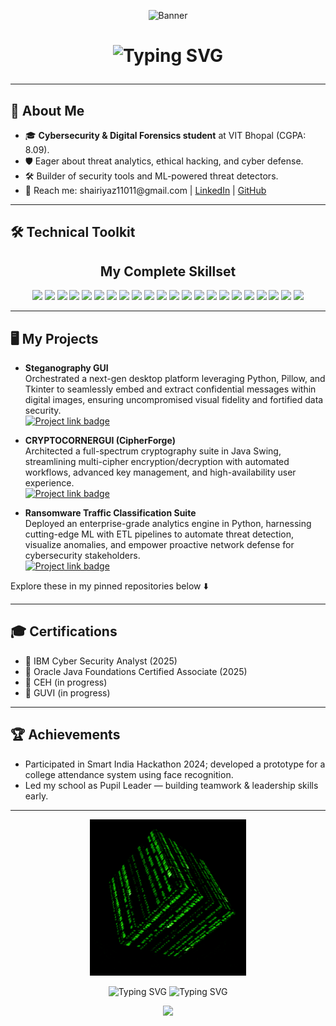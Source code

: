 <!-- Banner -->
<p align="center">
  <img src="assets/RiyazBanner.gif" alt="Banner" width="1080" height="200"/>
</p>

<h1 align="center">
  <img src="https://readme-typing-svg.demolab.com?font=Fira+Code&pause=900&color=18A2E8&center=true&vCenter=true&width=450&lines=Hi%2C+I'm+Shaik+Riyaz+%F0%9F%91%8B;Cybersecurity+Analyst+%7C+Data+Analyst" alt="Typing SVG" />


---

## 🚀 About Me

<ul>
  <li>🎓 <b>Cybersecurity & Digital Forensics student</b> at VIT Bhopal (CGPA: 8.09).</li>
  <li>🛡️ Eager about threat analytics, ethical hacking, and cyber defense.</li>
  <li>🛠️ Builder of security tools and ML-powered threat detectors.</li>
  <li>📧 Reach me: shairiyaz11011@gmail.com | <a href="www.linkedin.com/in/shaik-riyaz-761545251">LinkedIn</a> | <a href="">GitHub</a></li>
</ul>

---

## 🛠️ <span style="animation: glow 1.2s infinite alternate;">Technical Toolkit</span>

<h2 align="center">My Complete Skillset</h2>
<p align="center">
  <img src="https://img.shields.io/badge/Python-3776AB?style=for-the-badge&logo=python&logoColor=white"/>
  <img src="https://img.shields.io/badge/Java-007396?style=for-the-badge&logo=java&logoColor=white"/>
  <img src="https://img.shields.io/badge/HTML5-E34F26?style=for-the-badge&logo=html5&logoColor=white"/>
  <img src="https://img.shields.io/badge/CSS3-1572B6?style=for-the-badge&logo=css3&logoColor=white"/>
  <img src="https://img.shields.io/badge/MySQL-4479A1?style=for-the-badge&logo=mysql&logoColor=white"/>
  <img src="https://img.shields.io/badge/AWS-232F3E?style=for-the-badge&logo=amazon-aws&logoColor=white"/>
  <img src="https://img.shields.io/badge/Flask-000000?style=for-the-badge&logo=flask&logoColor=white"/>
  <img src="https://img.shields.io/badge/Streamlit-FF4B4B?style=for-the-badge&logo=streamlit&logoColor=white"/>
  <img src="https://img.shields.io/badge/TensorFlow-FF6F00?style=for-the-badge&logo=tensorflow&logoColor=white"/>
  <img src="https://img.shields.io/badge/Numpy-013243?style=for-the-badge&logo=numpy&logoColor=white"/>
  <img src="https://img.shields.io/badge/Pandas-150458?style=for-the-badge&logo=pandas&logoColor=white"/>
  <img src="https://img.shields.io/badge/scikit--learn-F7931E?style=for-the-badge&logo=scikit-learn&logoColor=white"/>
  <img src="https://img.shields.io/badge/Matplotlib-11557C?style=for-the-badge&logo=matplotlib&logoColor=white"/>
  <img src="https://img.shields.io/badge/Power%20BI-F2C811?style=for-the-badge&logo=powerbi&logoColor=white"/>
  <img src="https://img.shields.io/badge/Tableau-E97627?style=for-the-badge&logo=tableau&logoColor=white"/>
  <img src="https://img.shields.io/badge/Tkinter-FF8C00?style=for-the-badge&logo=python&logoColor=white"/>
  <img src="https://img.shields.io/badge/NetworkX-00BFFF?style=for-the-badge&logo=python&logoColor=white"/>
  <img src="https://img.shields.io/badge/Nmap-4682B4?style=for-the-badge&logo=nmap&logoColor=white"/>
  <img src="https://img.shields.io/badge/Wireshark-1679A7?style=for-the-badge&logo=wireshark&logoColor=white"/>
  <img src="https://img.shields.io/badge/Metasploit-005792?style=for-the-badge&logo=metasploit&logoColor=white"/>
  <img src="https://img.shields.io/badge/GitHub-181717?style=for-the-badge&logo=github&logoColor=white"/>
  <img src="https://img.shields.io/badge/Linux-FCC624?style=for-the-badge&logo=linux&logoColor=black"/>
  <!-- For tech/tools without official Shields.io logo: use a similar badge with a related icon (Python logo is used above as placeholder for Tkinter/NetworkX, etc.) -->
</p>


---

## 🖥️ My Projects

- <b>Steganography GUI</b>  
  Orchestrated a next-gen desktop platform leveraging Python, Pillow, and Tkinter to seamlessly embed and extract confidential messages within digital images, ensuring uncompromised visual fidelity and fortified data security.<br>
  <a href="https://github.com/RiyazShaik27/Steganography-GUI">
    <img src="https://img.shields.io/badge/Project_Link-0078d4?style=for-the-badge&logo=github&logoColor=white" alt="Project link badge" />
  </a>

- <b>CRYPTOCORNERGUI (CipherForge)</b>  
  Architected a full-spectrum cryptography suite in Java Swing, streamlining multi-cipher encryption/decryption with automated workflows, advanced key management, and high-availability user experience.<br>
  <a href="https://github.com/RiyazShaik27/CipherForge-GUI">
    <img src="https://img.shields.io/badge/Project_Link-0078d4?style=for-the-badge&logo=github&logoColor=white" alt="Project link badge" />
  </a>

- <b>Ransomware Traffic Classification Suite</b>  
  Deployed an enterprise-grade analytics engine in Python, harnessing cutting-edge ML with ETL pipelines to automate threat detection, visualize anomalies, and empower proactive network defense for cybersecurity stakeholders.<br>
  <a href="YOUR_PROJECT_REPO_URL">
    <img src="https://img.shields.io/badge/Project_Link-0078d4?style=for-the-badge&logo=github&logoColor=white" alt="Project link badge" />
  </a>


Explore these in my pinned repositories below ⬇️

---

## 🎓 Certifications
- 🏅 IBM Cyber Security Analyst (2025)
- 🏅 Oracle Java Foundations Certified Associate (2025)
- 🏅 CEH (in progress)
- 🏅 GUVI (in progress)

---

## 🏆 Achievements
- Participated in Smart India Hackathon 2024; developed a prototype for a college attendance system using face recognition.
- Led my school as Pupil Leader — building teamwork & leadership skills early.

---

<!-- Animation for end -->
<p align="center">
  <img src="assets/justlib.gif" width="250"/>
</p>
<p align="center">
  <img src="https://readme-typing-svg.demolab.com?font=Fira+Code&duration=4000&pause=1200&color=39FF14&center=true&width=600&lines=Matrix+Cube+Represents+Security+in+All+Dimensions" alt="Typing SVG" />
  <img src="https://readme-typing-svg.demolab.com?font=Fira+Code&duration=4000&pause=1200&color=39FF14&center=true&width=600&lines=Lets+Decode+And+Make+a+Change+In+Every+Dimensions" alt="Typing SVG" />
</p>

<p align="center">
  <a href="https://your-portfolio-link.com">
      <img src="https://img.shields.io/badge/VISIT%20PORTFOLIO-39FF14?style=for-the-badge&logo=github&logoColor=black" />
  </a>
</p>
